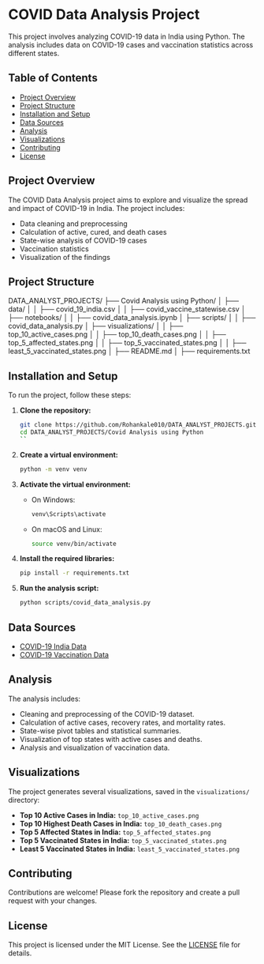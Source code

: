 # COVID Data Analysis Project

This project involves analyzing COVID-19 data in India using Python. The analysis includes data on COVID-19 cases and vaccination statistics across different states.

## Table of Contents

- [Project Overview](#project-overview)
- [Project Structure](#project-structure)
- [Installation and Setup](#installation-and-setup)
- [Data Sources](#data-sources)
- [Analysis](#analysis)
- [Visualizations](#visualizations)
- [Contributing](#contributing)
- [License](#license)

## Project Overview

The COVID Data Analysis project aims to explore and visualize the spread and impact of COVID-19 in India. The project includes:
- Data cleaning and preprocessing
- Calculation of active, cured, and death cases
- State-wise analysis of COVID-19 cases
- Vaccination statistics
- Visualization of the findings

## Project Structure
DATA_ANALYST_PROJECTS/
├── Covid Analysis using Python/
│   ├── data/
│   │   ├── covid_19_india.csv
│   │   ├── covid_vaccine_statewise.csv
│   ├── notebooks/
│   │   ├── covid_data_analysis.ipynb
│   ├── scripts/
│   │   ├── covid_data_analysis.py
│   ├── visualizations/
│   │   ├── top_10_active_cases.png
│   │   ├── top_10_death_cases.png
│   │   ├── top_5_affected_states.png
│   │   ├── top_5_vaccinated_states.png
│   │   ├── least_5_vaccinated_states.png
│   ├── README.md
│   ├── requirements.txt


## Installation and Setup

To run the project, follow these steps:


1. **Clone the repository:**
    ```bash
    git clone https://github.com/Rohankale010/DATA_ANALYST_PROJECTS.git
    cd DATA_ANALYST_PROJECTS/Covid Analysis using Python
    ``

2. **Create a virtual environment:**
    ```bash
    python -m venv venv
    ```

3. **Activate the virtual environment:**
    - On Windows:
      ```bash
      venv\Scripts\activate
      ```
    - On macOS and Linux:
      ```bash
      source venv/bin/activate
      ```

4. **Install the required libraries:**
    ```bash
    pip install -r requirements.txt
    ```

5. **Run the analysis script:**
    ```bash
    python scripts/covid_data_analysis.py
    ```

## Data Sources

- [COVID-19 India Data](https://www.kaggle.com/sudalairajkumar/covid19-in-india)
- [COVID-19 Vaccination Data](https://www.kaggle.com/sudalairajkumar/covid19-in-india)

## Analysis

The analysis includes:
- Cleaning and preprocessing of the COVID-19 dataset.
- Calculation of active cases, recovery rates, and mortality rates.
- State-wise pivot tables and statistical summaries.
- Visualization of top states with active cases and deaths.
- Analysis and visualization of vaccination data.

## Visualizations

The project generates several visualizations, saved in the `visualizations/` directory:
- **Top 10 Active Cases in India:** `top_10_active_cases.png`
- **Top 10 Highest Death Cases in India:** `top_10_death_cases.png`
- **Top 5 Affected States in India:** `top_5_affected_states.png`
- **Top 5 Vaccinated States in India:** `top_5_vaccinated_states.png`
- **Least 5 Vaccinated States in India:** `least_5_vaccinated_states.png`

## Contributing

Contributions are welcome! Please fork the repository and create a pull request with your changes.

## License

This project is licensed under the MIT License. See the [LICENSE](LICENSE) file for details.
